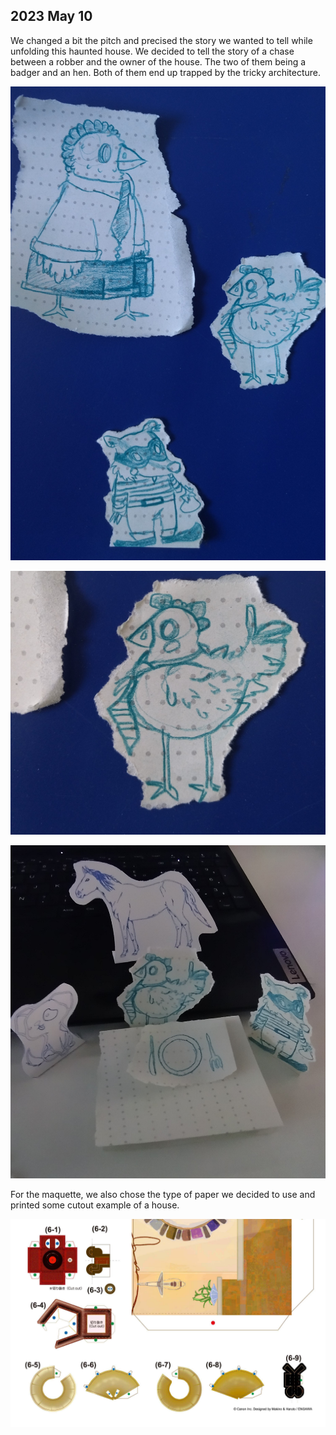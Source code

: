 ## 2023 May 10

We changed a bit the pitch and precised the story we wanted to tell while unfolding this haunted house. We decided to tell the story of a chase between a robber and the owner of the house. The two of them being a badger and an hen. Both of them end up trapped by the tricky architecture.

![Moodboard](./img/characters.jpg)


![Moodboard](./img/buisnesshen.jpg)


![Moodboard](./img/dinneroom.jpg)

For the maquette, we also chose the type of paper we decided to use and printed some cutout example of a house.

![Moodboard](./img/cutout.png)